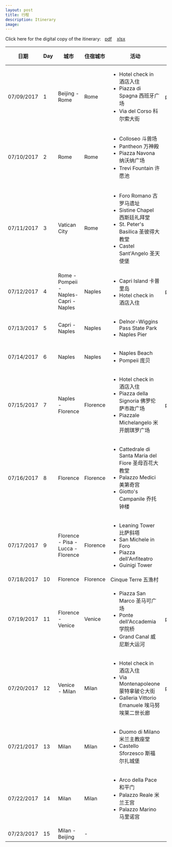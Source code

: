 ```yaml
---
layout: post
title: 行程
description: Itinerary
image: 
---
```


Click here for the digital copy of the itinerary: &nbsp; <a href="/italy/assets/pdf/itinerary.pdf">pdf</a> &nbsp;&nbsp; <a href="/italy/assets/pdf/itinerary.xlsx">xlsx</a>

<!--
| 日期       | Day | 城市                                    | 住宿城市  | 活动  | 住宿 | 交通 |
|------------|-----|----------------------------------------|----------|------|------|------|
| 07/09/2017 |  1  |  Beijing - Rome                        | Rome     |      | <a href="/italy/assets/pdf/rome.pdf">pdf</a>    |      |
| 07/10/2017 |  2  |  Rome                                  | Rome     |      |      |      |
| 07/11/2017 |  3  |  Vatican City                          | Rome     |      |      |      |
| 07/12/2017 |  4  |  Rome - Pompeii - Naples - Capri       | Capri    |      |      |      |
| 07/13/2017 |  5  |  Capri - Naples                        | Naples   |      | <a href="/italy/assets/pdf/naples.pdf">pdf</a>     |      |
| 07/14/2017 |  6  |  Naples                                | Naples   |      |      |      |
| 07/15/2017 |  7  |  Naples - Florence                     | Florence |      |      |      |
| 07/16/2017 |  8  |  Florence                              | Florence |      |      |      |
| 07/17/2017 |  9  |  Florence - Pisa - Lucca - Florence    | Florence |      |      |      |
| 07/18/2017 | 10  |  Florence                              | Florence |      |      |      |
| 07/19/2017 | 11  |  Florence - Venice                     | Venice   |      |      |      |
| 07/20/2017 | 12  |  Venice - Milan                        | Milan    |      |      |      |
| 07/21/2017 | 13  |  Milan                                 | Milan    |      |      |      |
| 07/22/2017 | 14  |  Milan                                 | Milan    |      |      |      |
| 07/23/2017 | 15  |  Milan - Beijing                       | -        |      |      |      |
-->


<!-- One -->
<section id="one">
		
<p>
<table>
  <thead>
    <tr>
      <th>日期</th>
      <th>Day</th>
      <th>城市</th>
      <th>住宿城市</th>
      <th>活动</th>
      <th>住宿</th>
      <th>交通</th>
    </tr>
  </thead>
  <tbody>
    <tr>
      <td>07/09/2017</td>
      <td>1</td>
      <td>Beijing - Rome</td>
      <td>Rome</td>
      <td>
        <ul>
          <li>Hotel check in 酒店入住</li>
          <li>Piazza di Spagna 西班牙广场</li>
          <li>Via del Corso 科尔索大街</li>
        </ul>
      </td>
      <td><a href="/italy/assets/pdf/rome.pdf">pdf</a></td>
      <td> </td>
    </tr>
    <tr>
      <td>07/10/2017</td>
      <td>2</td>
      <td>Rome</td>
      <td>Rome</td>
      <td>
        <ul>
          <li>Colloseo 斗兽场</li>
          <li>Pantheon 万神殿</li>
          <li>Piazza Navona 纳沃纳广场</li>
          <li>Trevi Fountain 许愿池</li>
        </ul>
      </td>
      <td> </td>
      <td> </td>
    </tr>
    <tr>
      <td>07/11/2017</td>
      <td>3</td>
      <td>Vatican City</td>
      <td>Rome</td>
      <td>
        <ul>
          <li>Foro Romano 古罗马遗址</li>
          <li>Sistine Chapel 西斯廷礼拜堂</li>
          <li>St. Peter's Basilica 圣彼得大教堂</li>
          <li>Castel Sant'Angelo 圣天使堡</li>
        </ul>
      </td>
      <td></td>
      <td></td>
    </tr>
    <tr>
      <td>07/12/2017</td>
      <td>4</td>
      <td>Rome - Pompeii - Naples- Capri - Naples</td>
      <td>Naples</td>
      <td>
        <ul>
          <li>Capri Island 卡普里岛</li>
          <li>Hotel check in 酒店入住</li>
        </ul>
      </td>
      <td><a href="/italy/assets/pdf/naples.pdf">pdf</a></td>
      <td> </td>
    </tr>
    <tr>
      <td>07/13/2017</td>
      <td>5</td>
      <td>Capri - Naples</td>
      <td>Naples</td>
      <td>
        <ul>
          <li>Delnor-Wiggins Pass State Park</li>
          <li>Naples Pier</li>
        </ul>
      </td>
      <td> </td>
      <td> </td>
    </tr>
    <tr>
      <td>07/14/2017</td>
      <td>6</td>
      <td>Naples</td>
      <td>Naples</td>
      <td>
        <ul>
          <li>Naples Beach</li>
          <li>Pompeii 庞贝</li>
        </ul>
      </td>
      <td> </td>
      <td> </td>
    </tr>
    <tr>
      <td>07/15/2017</td>
      <td>7</td>
      <td>Naples - Florence</td>
      <td>Florence</td>
      <td>
        <ul>
          <li>Hotel check in 酒店入住</li>
          <li>Piazza della Signoria 佛罗伦萨市政广场</li>
          <li>Piazzale Michelangelo 米开朗琪罗广场</li>
        </ul>
      </td>
      <td><a href="/italy/assets/pdf/florence.pdf">pdf</a></td>
      <td> </td>
    </tr>
    <tr>
      <td>07/16/2017</td>
      <td>8</td>
      <td>Florence</td>
      <td>Florence</td>
      <td>
        <ul>
          <li>Cattedrale di Santa Maria del Fiore 圣母百花大教堂</li>
          <li>Palazzo Medici 美第奇宫</li>
          <li>Giotto's Campanile 乔托钟楼</li>
        </ul>
      </td>
      <td> </td>
      <td> </td>
    </tr>
    <tr>
      <td>07/17/2017</td>
      <td>9</td>
      <td>Florence - Pisa - Lucca - Florence</td>
      <td>Florence</td>
      <td>
        <ul>
          <li>Leaning Tower 比萨斜塔</li>
          <li>San Michele in Foro</li>
          <li>Piazza dell'Anfiteatro</li>
          <li>Guinigi Tower</li>
        </ul>
      </td>
      <td> </td>
      <td> </td>
    </tr>
    <tr>
      <td>07/18/2017</td>
      <td>10</td>
      <td>Florence</td>
      <td>Florence</td>
      <td>Cinque Terre 五渔村</td>
      <td> </td>
      <td> </td>
    </tr>
    <tr>
      <td>07/19/2017</td>
      <td>11</td>
      <td>Florence - Venice</td>
      <td>Venice</td>
      <td>
        <ul>
          <li>Piazza San Marco 圣马可广场</li>
          <li>Ponte dell'Accademia 学院桥</li>
          <li>Grand Canal 威尼斯大运河</li>
        </ul>
      </td>
      <td><a href="/italy/assets/pdf/venice.pdf">pdf</a></td>
      <td> </td>
    </tr>
    <tr>
      <td>07/20/2017</td>
      <td>12</td>
      <td>Venice - Milan</td>
      <td>Milan</td>
      <td>
        <ul>
          <li>Hotel check in 酒店入住</li>
          <li>Via Montenapoleone 蒙特拿破仑大街</li>
          <li>Galleria Vittorio Emanuele 埃马努埃莱二世长廊</li>
        </ul>
      </td>
      <td><a href="/italy/assets/pdf/milan.pdf">pdf</a></td>
      <td> </td>
    </tr>
    <tr>
      <td>07/21/2017</td>
      <td>13</td>
      <td>Milan</td>
      <td>Milan</td>
      <td>
        <ul>
          <li>Duomo di Milano 米兰主教座堂</li>
          <li>Castello Sforzesco 斯福尔扎城堡</li>
        </ul>
      </td>
      <td> </td>
      <td> </td>
    </tr>
    <tr>
      <td>07/22/2017</td>
      <td>14</td>
      <td>Milan</td>
      <td>Milan</td>
      <td>
        <ul>
          <li>Arco della Pace 和平门</li>
          <li>Palazzo Reale 米兰王宫</li>
          <li>Palazzo Marino 马里诺宫</li>
        </ul>
      </td>
      <td> </td>
      <td> </td>
    </tr>
    <tr>
      <td>07/23/2017</td>
      <td>15</td>
      <td>Milan - Beijing</td>
      <td>-</td>
      <td> </td>
      <td> </td>
      <td> </td>
    </tr>
  </tbody>
</table>
</p>
</section>